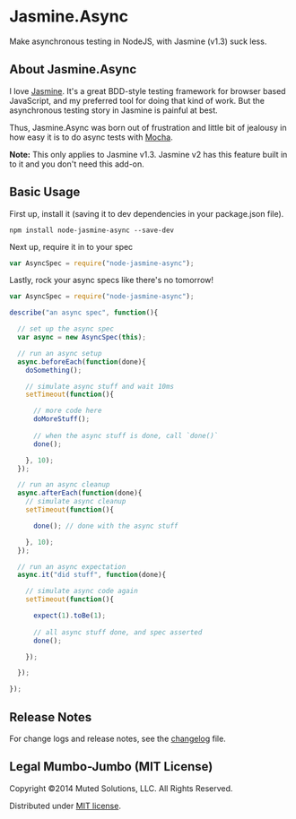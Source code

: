 # Jasmine.Async

Make asynchronous testing in NodeJS, with Jasmine (v1.3) suck less.

## About Jasmine.Async

I love [Jasmine](http://pivotal.github.com/jasmine/). It's a great BDD-style testing framework
for browser based JavaScript, and my preferred tool for doing
that kind of work. But the asynchronous testing story in Jasmine
is painful at best. 

Thus, Jasmine.Async was born out of frustration and little bit
of jealousy in how easy it is to do async tests with [Mocha](http://visionmedia.github.com/mocha/). 

**Note:** This only applies to Jasmine v1.3. Jasmine v2 has
this feature built in to it and you don't need this add-on.

## Basic Usage

First up, install it (saving it to dev dependencies in your
package.json file).

```
npm install node-jasmine-async --save-dev
```

Next up, require it in to your spec

```js
var AsyncSpec = require("node-jasmine-async");
```

Lastly, rock your async specs like there's no tomorrow!

```js
var AsyncSpec = require("node-jasmine-async");

describe("an async spec", function(){

  // set up the async spec
  var async = new AsyncSpec(this);

  // run an async setup
  async.beforeEach(function(done){
    doSomething();

    // simulate async stuff and wait 10ms
    setTimeout(function(){

      // more code here
      doMoreStuff();
 
      // when the async stuff is done, call `done()`
      done();

    }, 10); 
  });

  // run an async cleanup
  async.afterEach(function(done){
    // simulate async cleanup
    setTimeout(function(){

      done(); // done with the async stuff

    }, 10);
  });

  // run an async expectation
  async.it("did stuff", function(done){

    // simulate async code again
    setTimeout(function(){

      expect(1).toBe(1);
      
      // all async stuff done, and spec asserted
      done();

    });    

  });

});
```

## Release Notes

For change logs and release notes, see the
[changelog](changelog.md) file.

## Legal Mumbo-Jumbo (MIT License)

Copyright &copy;2014 Muted Solutions, LLC. All Rights Reserved.

Distributed under [MIT license](http://mutedsolutions.mit-license.org).
